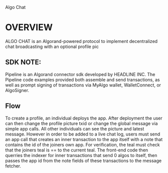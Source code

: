 Algo Chat

# OVERVIEW

ALGO CHAT is an Algorand-powered protocol to implement decentralized chat broadcasting with an optional profile pic

## SDK NOTE:
Pipeline is an Algorand connector sdk developed by HEADLINE INC. The Pipeline code examples provided both assemble and send transactions, as well as prompt signing of transactions via MyAlgo wallet, WalletConnect, or AlgoSigner.

## Flow

To create a profile, an individual deploys the app. After deployment the user can then change the profile picture txid or change the global message via simple app calls. All other individuals can see the picture and latest message. However in order to be added to a live chat log, users must send an app call that creates an inner transaction to the app itself with a note that contains the id of the joiners own app. For verification, the teal must check that the joiners teal is == to the current teal. The front-end code then querries the indexer for inner transactions that send 0 algos to itself, then passes the app id from the note fields of these transactions to the message fetcher.